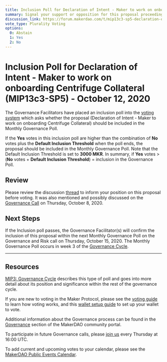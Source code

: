 ```yaml
---
title: Inclusion Poll for Declaration of Intent - Maker to work on onboarding Centrifuge Collateral (MIP13c3-SP5)- October 12, 2020
summary: Signal your support or opposition for this proposal proceeding to next week's bundled Governance Poll.
discussion_link: https://forum.makerdao.com/t/mip13c3-sp5-declaration-of-intent-maker-to-commence-onboarding-work-of-centrifuge-based-collateral/4059
vote_type: Plurality Voting
options:
  0: Abstain
  1: Yes
  2: No
---
```


# Inclusion Poll for Declaration of Intent - Maker to work on onboarding Centrifuge Collateral (MIP13c3-SP5) - October 12, 2020

The Governance Facilitators have placed an inclusion poll into the [voting system](https://vote.makerdao.com/polling) which asks whether the proposal (Declaration of Intent - Maker to work on onboarding Centrifuge Collateral) should be included in the Monthly Governance Poll.

If the **Yes** votes in this inclusion poll are higher than the combination of **No** votes plus the **Default Inclusion Threshold** when the poll ends, the proposal should be included in the Monthly Governance Poll. Note that the Default Inclusion Threshold is set to **3000 MKR**. In summary, if **Yes** votes > (**No** votes + **Default Inclusion Threshold**) = inclusion in the Governance Poll.

## Review

Please review the discussion [thread](https://forum.makerdao.com/t/mip13c3-sp5-declaration-of-intent-maker-to-commence-onboarding-work-of-centrifuge-based-collateral/4059) to inform your position on this proposal before voting. It was also mentioned and possibly discussed on the [Governance Call](https://forum.makerdao.com/t/agenda-discussion-scientific-governance-and-risk-113-thursday-october-8-16-00-utc/4505) on Thursday, October 8, 2020.

## Next Steps

If the Inclusion poll passes, the Governance Facilitator(s) will confirm the inclusion of this proposal within the next Monthly Governance Poll on the Governance and Risk call on Thursday, October 15, 2020. The Monthly Governance Poll occurs in week 3 of the [Governance Cycle](https://github.com/makerdao/mips/blob/Accepted/MIP3/mip3.md).

---

## Resources

[MIP3: Governance Cycle](https://github.com/makerdao/mips/blob/Accepted/MIP3/mip3.md) describes this type of poll and goes into more detail about its position and significance within the rest of the governance cycle.

If you are new to voting in the Maker Protocol, please see the [voting guide](https://community-development.makerdao.com/en/learn/governance/how-voting-works/) to learn how voting works, and this [wallet setup guide](https://community-development.makerdao.com/en/learn/governance/voting-setup/) to set up your wallet to vote.

Additional information about the Governance process can be found in the [Governance](https://community-development.makerdao.com/en/learn/governance) section of the MakerDAO community portal.

To participate in future Governance calls, please [join us](https://github.com/makerdao/community/tree/master/governance/governance-and-risk-meetings) every Thursday at 16:00 UTC.

To add current and upcoming votes to your calendar, please see the [MakerDAO Public Events Calendar](https://calendar.google.com/calendar/embed?src=makerdao.com_3efhm2ghipksegl009ktniomdk%40group.calendar.google.com&ctz=America%2FLos_Angeles).
